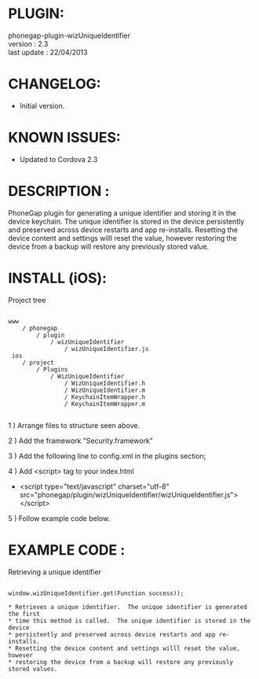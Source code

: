 
# PLUGIN: 

phonegap-plugin-wizUniqueIdentifier  
version : 2.3  
last update : 22/04/2013  


# CHANGELOG: 
- Initial version.


# KNOWN ISSUES:
- Updated to Cordova 2.3


# DESCRIPTION :

PhoneGap plugin for generating a unique identifier and storing it in the device
keychain.  The unique identifier is stored in the device persistently and preserved
across device restarts and app re-installs.  Resetting the device content and settings
willl reset the value, however restoring the device from a backup will restore any
previously stored value.


# INSTALL (iOS): #

Project tree  

<pre><code>
www
    / phonegap
        / plugin
            / wizUniqueIdentifier
                / wizUniqueIdentifier.js
 ios
    / project
        / Plugins
            / WizUniqueIdentifier
                / WizUniqueIdentifier.h
                / WizUniqueIdentifier.m
                / KeychainItemWrapper.h
                / KeychainItemWrapper.m

</code></pre>

1 ) Arrange files to structure seen above.

2 ) Add the framework "Security.framework"

3 ) Add the following line to config.xml in the plugins section;<br />
<plugin name="WizUniqueIdentifier" value="WizUniqueIdentifier" />

4 ) Add \<script\> tag to your index.html<br />
- \<script type="text/javascript" charset="utf-8"
  src="phonegap/plugin/wizUniqueIdentifier/wizUniqueIdentifier.js"\>\</script\><br />

5 ) Follow example code below.

# EXAMPLE CODE : #

Retrieving a unique identifier<br />
<pre><code>
window.wizUniqueIdentifier.get(Function success));

* Retrieves a unique identifier.  The unique identifier is generated the first
* time this method is called.  The unique identifier is stored in the device
* persistently and preserved across device restarts and app re-installs.
* Resetting the device content and settings willl reset the value, however
* restoring the device from a backup will restore any previously stored values.

</code></pre>

